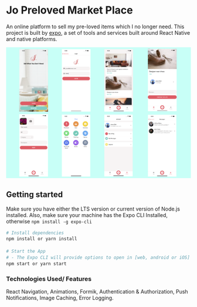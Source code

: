 # Jo Preloved Market Place
An online platform to sell my pre-loved items which I no longer need. This project is built by [expo](https://docs.expo.dev/), a set of tools and services built around React Native and native platforms.


<img src="app/assets/simulator/screens.png" alt="simulator"/>

## Getting started
Make sure you have either the LTS version or current version of Node.js installed.
Also, make sure your machine has the Expo CLI Installed, otherwise `npm install -g expo-cli`

```bash
# Install dependencies
npm install or yarn install

# Start the App
# - The Expo CLI will provide options to open in [web, android or iOS] — Suggest to run on iOS
npm start or yarn start

```

### Technologies Used/ Features
React Navigation, Animations, Formik, Authentication & Authorization, Push Notifications, Image Caching, Error Logging.
